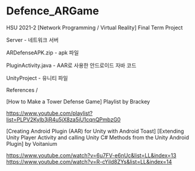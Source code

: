 # Defence_ARGame
HSU 2021-2 [Network Programming / Virtual Reality] Final Term Project


Server - 네트워크 서버

ARDefenseAPK.zip - apk 파일

PluginActivity.java - AAR로 사용한 안드로이드 자바 코드

UnityProject - 유니티 파일


References /

[How to Make a Tower Defense Game] Playlist by Brackey

https://www.youtube.com/playlist?list=PLPV2KyIb3jR4u5jX8za5iU1cqnQPmbzG0


[Creating Android Plugin (AAR) for Unity with Android Toast]
[Extending Unity Player Activity and calling Unity C# Methods from the Unity Android Plugin] by Voitanium

https://www.youtube.com/watch?v=6u7FV-e6nUc&list=LL&index=13
https://www.youtube.com/watch?v=R-cYild8ZYs&list=LL&index=14
